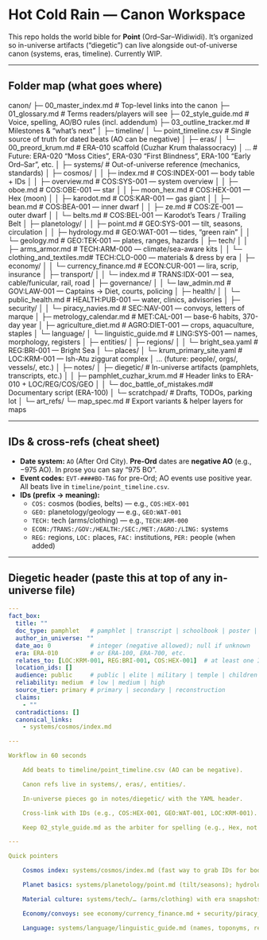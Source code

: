 # Hot Cold Rain — Canon Workspace

This repo holds the world bible for **Point** (Ord–Sar–Widiwidi). It’s organized so in-universe artifacts (“diegetic”) can live alongside out-of-universe canon (systems, eras, timeline). Currently WIP.

---

## Folder map (what goes where)
canon/
├─ 00_master_index.md # Top-level links into the canon
├─ 01_glossary.md # Terms readers/players will see
├─ 02_style_guide.md # Voice, spelling, AO/BO rules (incl. addendum)
├─ 03_outline_tracker.md # Milestones & “what’s next”
│
├─ timeline/
│ └─ point_timeline.csv # Single source of truth for dated beats (AO can be negative)
│
├─ eras/
│ └─ 00_preord_krum.md # ERA-010 scaffold (Cuzhar Krum thalassocracy)
│ … # Future: ERA-020 “Moss Cities”, ERA-030 “First Blindness”, ERA-100 “Early Ord–Sar”, etc.
│
├─ systems/ # Out-of-universe reference (mechanics, standards)
│ ├─ cosmos/
│ │ ├─ index.md # COS:INDEX-001 — body table + IDs
│ │ ├─ overview.md # COS:SYS-001 — system overview
│ │ ├─ oboe.md # COS:OBE-001 — star
│ │ ├─ moon_hex.md # COS:HEX-001 — Hex (moon)
│ │ ├─ karodot.md # COS:KAR-001 — gas giant
│ │ ├─ bean.md # COS:BEA-001 — inner dwarf
│ │ ├─ ze.md # COS:ZE-001 — outer dwarf
│ │ └─ belts.md # COS:BEL-001 — Karodot’s Tears / Trailing Belt
│ ├─ planetology/
│ │ ├─ point.md # GEO:SYS-001 — tilt, seasons, circulation
│ │ ├─ hydrology.md # GEO:WAT-001 — tides, “green rain”
│ │ └─ geology.md # GEO:TEK-001 — plates, ranges, hazards
│ ├─ tech/
│ │ ├─ arms_armor.md # TECH:ARM-000 — climate/sea-aware kits
│ │ └─ clothing_and_textiles.md# TECH:CLO-000 — materials & dress by era
│ ├─ economy/
│ │ └─ currency_finance.md # ECON:CUR-001 — lira, scrip, insurance
│ ├─ transport/
│ │ └─ index.md # TRANS:IDX-001 — sea, cable/funicular, rail, road
│ ├─ governance/
│ │ └─ law_admin.md # GOV:LAW-001 — Captains → Diet, courts, policing
│ ├─ health/
│ │ └─ public_health.md # HEALTH:PUB-001 — water, clinics, advisories
│ ├─ security/
│ │ └─ piracy_navies.md # SEC:NAV-001 — convoys, letters of marque
│ ├─ metrology_calendar.md # MET:CAL-001 — base-6 habits, 370-day year
│ ├─ agriculture_diet.md # AGRO:DIET-001 — crops, aquaculture, staples
│ └─ language/
│ └─ linguistic_guide.md # LING:SYS-001 — names, morphology, registers
│
├─ entities/
│ ├─ regions/
│ │ └─ bright_sea.yaml # REG:BRI-001 — Bright Sea
│ └─ places/
│ └─ krum_primary_site.yaml # LOC:KRM-001 — Ish-Atu ziggurat complex
│ … (future: people/, orgs/, vessels/, etc.)
│
├─ notes/
│ ├─ diegetic/ # In-universe artifacts (pamphlets, transcripts, etc.)
│ │ ├─ pamphlet_cuzhar_krum.md # Header links to ERA-010 + LOC/REG/COS/GEO
│ │ └─ doc_battle_of_mistakes.md# Documentary script (ERA-100)
│ └─ scratchpad/ # Drafts, TODOs, parking lot
│
└─ art_refs/
└─ map_spec.md # Export variants & helper layers for maps


---

## IDs & cross-refs (cheat sheet)

- **Date system:** `AO` (After Ord City). **Pre-Ord** dates are **negative AO** (e.g., −975 AO). In prose you can say “975 BO”.
- **Event codes:** `EVT-####BO-TAG` for pre-Ord; AO events use positive year. All beats live in `timeline/point_timeline.csv`.
- **IDs (prefix → meaning):**
  - `COS:` cosmos (bodies, belts) — e.g., `COS:HEX-001`
  - `GEO:` planetology/geology — e.g., `GEO:WAT-001`
  - `TECH:` tech (arms/clothing) — e.g., `TECH:ARM-000`
  - `ECON:/TRANS:/GOV:/HEALTH:/SEC:/MET:/AGRO:/LING:` systems
  - `REG:` regions, `LOC:` places, `FAC:` institutions, `PER:` people (when added)

---

## Diegetic header (paste this at top of any in-universe file)

```yaml
---
fact_box:
  title: ""
  doc_type: pamphlet   # pamphlet | transcript | schoolbook | poster | letter | hymn | law | logbook | newspaper | foreword | whatever
  author_in_universe: ""
  date_ao: 0           # integer (negative allowed); null if unknown
  era: ERA-010         # or ERA-100, ERA-700, etc.
  relates_to: [LOC:KRM-001, REG:BRI-001, COS:HEX-001]  # at least one ID; add more as needed
  location_ids: []
  audience: public     # public | elite | military | temple | children
  reliability: medium  # low | medium | high
  source_tier: primary # primary | secondary | reconstruction
  claims:
    - ""
  contradictions: []
  canonical_links:
    - systems/cosmos/index.md

---

Workflow in 60 seconds

    Add beats to timeline/point_timeline.csv (AO can be negative).

    Canon refs live in systems/, eras/, entities/.

    In-universe pieces go in notes/diegetic/ with the YAML header.

    Cross-link with IDs (e.g., COS:HEX-001, GEO:WAT-001, LOC:KRM-001).

    Keep 02_style_guide.md as the arbiter for spelling (e.g., Hex, not Ex).

---

Quick pointers

    Cosmos index: systems/cosmos/index.md (fast way to grab IDs for bodies).

    Planet basics: systems/planetology/point.md (tilt/seasons); hydrology.md (green rain).

    Material culture: systems/tech/… (arms/clothing) with era snapshots.

    Economy/convoys: see economy/currency_finance.md + security/piracy_navies.md.

    Language: systems/language/linguistic_guide.md (names, toponyms, registers).